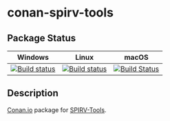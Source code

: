 # conan-spirv-tools

## Package Status

| Windows | Linux | macOS |
|:-------:|:-----:|:-----:|
|[![Build status](https://ci.appveyor.com/api/projects/status/4lg52sid03itbdic/branch/testing%2F2020.5?svg=true)](https://ci.appveyor.com/project/SpaceIm/conan-spirv-tools)|[![Build status](https://github.com/SpaceIm/conan-spirv-tools/workflows/.github/workflows/conan.yml/badge.svg?branch=testing%2F2020.5)](https://github.com/SpaceIm/conan-spirv-tools/actions?query=branch%3Atesting%2F2020.5)|[![Build Status](https://travis-ci.com/SpaceIm/conan-spirv-tools.svg?branch=testing%2F2020.5)](https://travis-ci.com/SpaceIm/conan-spirv-tools)|

## Description

[Conan.io](https://conan.io) package for [SPIRV-Tools](https://github.com/KhronosGroup/SPIRV-Tools).
